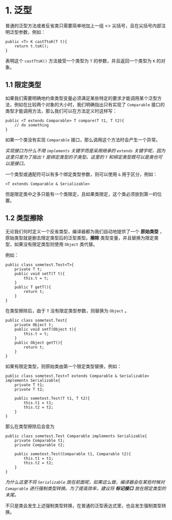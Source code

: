 # 1. 泛型

普通的泛型方法或者反省类只需要简单地加上一组 <> 尖括号，且在尖括号内部注明泛型参数，例如：
```
public <T> K castTtoK(T t){
    return t.toK();
}
```
表明这个 `castTtoK()` 方法接受一个类型为 `T` 的参数，并且返回一个类型为 `K` 的对象。

## 1.1 限定类型
如果我们需要明确地约束类型变量必须满足某些特定的要求才能调用某个泛型方法，例如在比较两个对象的大小时，我们明确指出只有实现了 `Comparable` 接口的类型才能调用方法，那么我们可以在方法定义时这样写：
```
public <T extends Comparable> T compare(T t1, T t2){
    // do something
}
```
如果一个类没有实现 `Comparable` 接口，那么调用这个方法时会产生一个异常。

*实现接口为什么不用 `implements` 关键字而是采用继承的 `extends` 关键字呢，因为这里只是为了指出 `T` 是绑定类型的子类型。这里的 `T` 和绑定类型既可以是类也可以是接口。*

一个类型或通配符可以有多个绑定类型参数，则可以使用 `&` 用于区分，例如：
```
<T extends Comparable & Serializable>
```
但是限定类中之多只能有一个类限定，且如果类限定，这个类必须放到第一的位置。

## 1.2 类型擦除

无论我们何时定义一个反省类型，编译器都为我们自动地提供了一个 **原始类型** ，原始类型就是删去限定类型后的泛型类型。**擦除** 类型变量，并且替换为限定类型，如果没有限定类型则使用 `Object` 类代替。

例如：
```
public class sometest.Test<T>{
    private T t;
    public void setT(T t){
        this.t = t;
    }
    public T getT(){
        return t;
    }
}
```
在类型擦除后，由于 `T` 没有限定类型参数，则替换为 `Object` 。
```
public class sometest.Test{
    private Object t;
    public void setT(Object t){
        this.t = t;
    }
    public Object getT(){
        return t;
    }
}
```

如果有限定类型，则原始类由第一个限定类型替换，例如：
```
public class sometest.Test<T extends Comparable & Serializable> implements Serializable{
    private T t1;
    private T t2;

    public sometest.Test(T t1, T t2){
        this.t1 = t1;
        this.t2 = t2;
    }
}
```
那么在类型擦除后会变为
```
public class sometest.Test Comparable implements Serializable{
    private Comparable t1;
    private Comparable t2;

    public sometest.Test(Comparable t1, Comparable t2){
        this.t1 = t1;
        this.t2 = t2;
    }
}
```
*为什么这里不将 `Serializable` 放在前面呢，如果这么做，编译器会在某些时候对 `Comaprable` 进行强制类型转换。为了提高效率，建议将 **标记接口** 放在限定类型的末尾。*

不只是类会发生上述强制类型转换，在普通的泛型表达式里，也会发生强制类型转换。